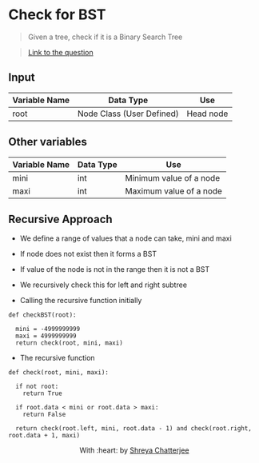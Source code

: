 # Check for BST

> Given a tree, check if it is a Binary Search Tree

> [Link to the question](https://practice.geeksforgeeks.org/problems/check-for-bst/1)


## Input
| Variable Name | Data Type | Use | 
|---- | ----- | ----- |
| root | Node Class (User Defined) | Head node |

## Other variables
| Variable Name | Data Type | Use | 
|---- | ----- | ----- |
| mini | int | Minimum value of a node |
| maxi | int | Maximum value of a node |


## Recursive Approach

- We define a range of values that a node can take, mini and maxi
- If node does not exist then it forms a BST
- If value of the node is not in the range then it is not a BST
- We recursively check this for left and right subtree

- Calling the recursive function initially

```
def checkBST(root):

  mini = -4999999999
  maxi = 4999999999
  return check(root, mini, maxi)
```


- The recursive function

```
def check(root, mini, maxi):

  if not root:
    return True
    
  if root.data < mini or root.data > maxi:
    return False
    
  return check(root.left, mini, root.data - 1) and check(root.right, root.data + 1, maxi)
```

<p align="center">
	With :heart: by <a href="https://github.com/Shreya549" target="_blank">Shreya Chatterjee</a>
</p>
